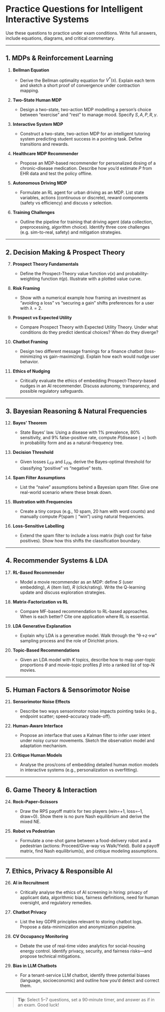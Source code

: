 # Practice Questions for Intelligent Interactive Systems

Use these questions to practice under exam conditions. Write full answers, include equations, diagrams, and critical commentary.

---

## 1. MDPs & Reinforcement Learning

1. **Bellman Equation**  
   - Derive the Bellman optimality equation for $V^*(s)$. Explain each term and sketch a short proof of convergence under contraction mapping.

2. **Two-State Human MDP**  
   - Design a two-state, two-action MDP modelling a person’s choice between “exercise” and “rest” to manage mood. Specify $S, A, P, R, \gamma$.

3. **Interactive System MDP**  
   - Construct a two-state, two-action MDP for an intelligent tutoring system predicting student success in a pointing task. Define transitions and rewards.

4. **Healthcare MDP Recommender**  
   - Propose an MDP-based recommender for personalized dosing of a chronic-disease medication. Describe how you’d estimate $P$ from EHR data and test the policy offline.

5. **Autonomous Driving MDP**  
   - Formulate an RL agent for urban driving as an MDP. List state variables, actions (continuous or discrete), reward components (safety vs efficiency) and discuss $\gamma$ selection.

6. **Training Challenges**  
   - Outline the pipeline for training that driving agent (data collection, preprocessing, algorithm choice). Identify three core challenges (e.g. sim-to-real, safety) and mitigation strategies.

---

## 2. Decision Making & Prospect Theory

7. **Prospect Theory Fundamentals**  
   - Define the Prospect-Theory value function $v(x)$ and probability-weighting function $\pi(p)$. Illustrate with a plotted value curve.

8. **Risk Framing**  
   - Show with a numerical example how framing an investment as “avoiding a loss” vs “securing a gain” shifts preferences for a user with $\lambda=2$.

9. **Prospect vs Expected Utility**  
   - Compare Prospect Theory with Expected Utility Theory. Under what conditions do they predict identical choices? When do they diverge?

10. **Chatbot Framing**  
    - Design two different message framings for a finance chatbot (loss-minimizing vs gain-maximizing). Explain how each would nudge user behavior.

11. **Ethics of Nudging**  
    - Critically evaluate the ethics of embedding Prospect-Theory-based nudges in an AI recommender. Discuss autonomy, transparency, and possible regulatory safeguards.

---

## 3. Bayesian Reasoning & Natural Frequencies

12. **Bayes’ Theorem**  
    - State Bayes’ law. Using a disease with 1% prevalence, 80% sensitivity, and 9% false-positive rate, compute $P(\text{disease}\mid +)$ both in probability form and as a natural-frequency tree.

13. **Decision Threshold**  
    - Given losses $L_{FP}$ and $L_{FN}$, derive the Bayes-optimal threshold for classifying “positive” vs “negative” tests.

14. **Spam Filter Assumptions**  
    - List the “naive” assumptions behind a Bayesian spam filter. Give one real-world scenario where these break down.

15. **Illustration with Frequencies**  
    - Create a tiny corpus (e.g., 10 spam, 20 ham with word counts) and manually compute $P(\text{spam}\mid\text{“win”})$ using natural frequencies.

16. **Loss-Sensitive Labelling**  
    - Extend the spam filter to include a loss matrix (high cost for false positives). Show how this shifts the classification boundary.

---

## 4. Recommender Systems & LDA

17. **RL-Based Recommender**  
    - Model a movie recommender as an MDP: define $S$ (user embedding), $A$ (item list), $R$ (click/rating). Write the Q-learning update and discuss exploration strategies.

18. **Matrix-Factorization vs RL**  
    - Compare MF-based recommendation to RL-based approaches. When is each better? Cite one application where RL is essential.

19. **LDA Generative Explanation**  
    - Explain why LDA is a generative model. Walk through the “θ→z→w” sampling process and the role of Dirichlet priors.

20. **Topic-Based Recommendations**  
    - Given an LDA model with $K$ topics, describe how to map user-topic proportions $\theta$ and movie-topic profiles $\beta$ into a ranked list of top-N movies.

---

## 5. Human Factors & Sensorimotor Noise

21. **Sensorimotor Noise Effects**  
    - Describe two ways sensorimotor noise impacts pointing tasks (e.g., endpoint scatter; speed–accuracy trade-off).

22. **Human-Aware Interface**  
    - Propose an interface that uses a Kalman filter to infer user intent under noisy cursor movements. Sketch the observation model and adaptation mechanism.

23. **Critique Human Models**  
    - Analyse the pros/cons of embedding detailed human motion models in interactive systems (e.g., personalization vs overfitting).

---

## 6. Game Theory & Interaction

24. **Rock–Paper–Scissors**  
    - Draw the RPS payoff matrix for two players (win=+1, loss=–1, draw=0). Show there is no pure Nash equilibrium and derive the mixed NE.

25. **Robot vs Pedestrian**  
    - Formulate a one-shot game between a food-delivery robot and a pedestrian (actions: Proceed/Give-way vs Walk/Yield). Build a payoff matrix, find Nash equilibrium(s), and critique modeling assumptions.

---

## 7. Ethics, Privacy & Responsible AI

26. **AI in Recruitment**  
    - Critically analyse the ethics of AI screening in hiring: privacy of applicant data, algorithmic bias, fairness definitions, need for human oversight, and regulatory remedies.

27. **Chatbot Privacy**  
    - List the key GDPR principles relevant to storing chatbot logs. Propose a data-minimization and anonymization pipeline.

28. **CV Occupancy Monitoring**  
    - Debate the use of real-time video analytics for social-housing energy control. Identify privacy, security, and fairness risks—and propose technical mitigations.

29. **Bias in LLM Chatbots**  
    - For a tenant-service LLM chatbot, identify three potential biases (language, socioeconomic) and outline how you’d detect and correct them.

---

> **Tip**: Select 5–7 questions, set a 90‑minute timer, and answer as if in an exam. Good luck!
